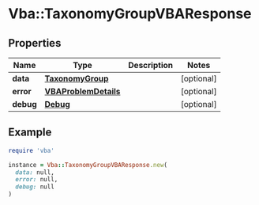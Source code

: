 # Vba::TaxonomyGroupVBAResponse

## Properties

| Name | Type | Description | Notes |
| ---- | ---- | ----------- | ----- |
| **data** | [**TaxonomyGroup**](TaxonomyGroup.md) |  | [optional] |
| **error** | [**VBAProblemDetails**](VBAProblemDetails.md) |  | [optional] |
| **debug** | [**Debug**](Debug.md) |  | [optional] |

## Example

```ruby
require 'vba'

instance = Vba::TaxonomyGroupVBAResponse.new(
  data: null,
  error: null,
  debug: null
)
```

